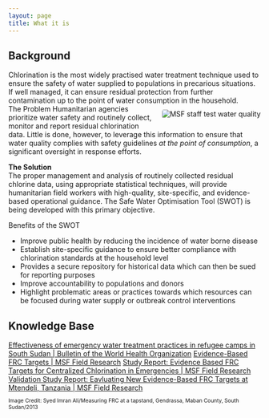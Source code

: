 ```yaml
---
layout: page
title: What it is
---
```

<h2>Background</h2>
Chlorination is the most widely practised water treatment technique used to ensure the safety of water supplied to populations in precarious situations. If well managed, it can ensure residual protection from further contamination up to the point of water consumption in the household.

<div> <img src="{{ site.baseurl }}/public/images/SWOTpic2_cropped.jpeg" alt="MSF staff test water quality" class="responsive-image" style="float:right;border-radius:4px;margin:10px 0px 10px 10px">
</div>

</h2>The Problem</h2>
Humanitarian agencies prioritize water safety and routinely collect, monitor and report residual chlorination data. Little is done, however, to leverage this information to ensure that water quality complies with safety guidelines <em>at the point of consumption</em>, a significant oversight in response efforts.

<b>The Solution</b><br>
The proper management and analysis of routinely collected residual chlorine data, using appropriate statistical techniques, will provide humanitarian field workers with high-quality, site-specific, and evidence-based operational guidance. The Safe Water Optimisation Tool (SWOT) is being developed with this primary objective.

</h2>Benefits of the SWOT</h2>
<ul>
<li>Improve public health by reducing the incidence of water borne disease</li>
<li>Establish site-specific guidance to ensure better compliance with chlorination standards at the household level</li>
<li>Provides a secure repository for historical data which can then be sued for reporting purposes</li>
<li>Improve accountability to populations and donors</li>
<li>Highlight problematic areas or practices towards which resources can be focused during water supply or outbreak control interventions</li>
</ul>

<h2>Knowledge Base</h2>
<a href="https://www.who.int/bulletin/volumes/93/8/14-147645/en/" target="_blank" rel="noopener">Effectiveness of emergency water treatment practices in refugee camps in South Sudan | Bulletin of the World Health Organization</a>
<a href="https://fieldresearch.msf.org/handle/10144/618835" target="_blank" rel="noopener">Evidence-Based FRC Targets | MSF Field Research</a>
<a href="https://fieldresearch.msf.org/handle/10144/618836" target="_blank" rel="noopener">Study Report: Evidence Based FRC Targets for Centralized Chlorination in Emergencies | MSF Field Research</a>
<a href="https://fieldresearch.msf.org/handle/10144/618737" target="_blank" rel="noopener">Validation Study Report: Eavluating New Evidence-Based FRC Targets at Mtendeli, Tanzania | MSF Field Research</a>

<p style="font-size:75%">Image Credit: Syed Imran Ali/Measuring FRC at a tapstand, Gendrassa, Maban County, South Sudan/2013</p>
